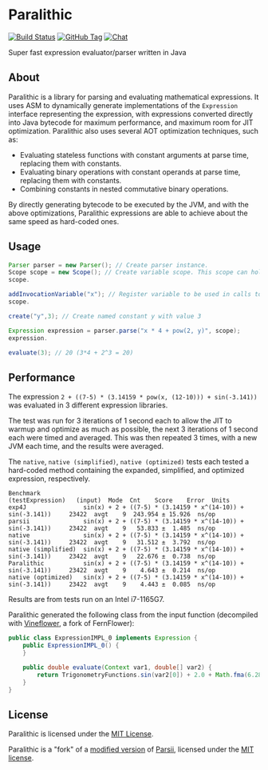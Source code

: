 # Paralithic

[![Build Status](https://img.shields.io/jenkins/build?jobUrl=https%3A%2F%2Fci.solo-studios.ca%2Fjob%2FPolyhedralDev%2Fjob%2FParalithic%2Fjob%2Fmaster%2F&style=for-the-badge&link=https%3A%2F%2Fci.solo-studios.ca%2Fjob%2FPolyhedralDev%2Fjob%2FParalithic%2Fjob%2Fmaster%2F)](https://ci.solo-studios.ca/job/PolyhedralDev/job/Paralithic/job/master/)
[![GitHub Tag](https://img.shields.io/github/v/tag/PolyhedralDev/Paralithic?sort=semver&style=for-the-badge)](https://github.com/PolyhedralDev/Paralithic/tags)
[![Chat](https://img.shields.io/discord/715448651786485780?style=for-the-badge&color=7389D8)](https://terra.polydev.org/contact.html)

Super fast expression evaluator/parser written in Java

## About

Paralithic is a library for parsing and evaluating mathematical expressions. It uses ASM to dynamically
generate implementations of the `Expression` interface representing the expression, with expressions converted directly
into Java bytecode for maximum performance, and maximum room for JIT optimization. Paralithic also uses several AOT
optimization techniques, such as:

* Evaluating stateless functions with constant arguments at parse time, replacing them with constants.
* Evaluating binary operations with constant operands at parse time, replacing them with constants.
* Combining constants in nested commutative binary operations.

By directly generating bytecode to be executed by the JVM, and with the above optimizations, Paralithic expressions are
able to achieve about the same speed as hard-coded ones.

## Usage

```java
Parser parser = new Parser(); // Create parser instance.
Scope scope = new Scope(); // Create variable scope. This scope can hold both constants and invocation variables.
scope.

addInvocationVariable("x"); // Register variable to be used in calls to #evaluate. Values are passed in the order they are registered.
scope.

create("y",3); // Create named constant y with value 3

Expression expression = parser.parse("x * 4 + pow(2, y)", scope);
expression.

evaluate(3); // 20 (3*4 + 2^3 = 20)
```

## Performance

The expression `2 + ((7-5) * (3.14159 * pow(x, (12-10))) + sin(-3.141))` was evaluated in 3 different expression libraries.

The test was run for 3 iterations of 1 second each to allow the JIT to warmup and optimize as much as possible,
the next 3 iterations of 1 second each were timed and averaged.
This was then repeated 3 times, with a new JVM each time, and the results were averaged.

The `native`, `native (simplified)`, `native (optimized)` tests each tested a hard-coded method containing the expanded, simplified, and
optimized expression, respectively.

```
Benchmark                                                      (testExpression)   (input)  Mode  Cnt    Score    Error  Units
exp4J                sin(x) + 2 + ((7-5) * (3.14159 * x^(14-10)) + sin(-3.141))     23422  avgt    9  243.954 ± 15.926  ns/op
parsii               sin(x) + 2 + ((7-5) * (3.14159 * x^(14-10)) + sin(-3.141))     23422  avgt    9   53.833 ±  1.485  ns/op
native               sin(x) + 2 + ((7-5) * (3.14159 * x^(14-10)) + sin(-3.141))     23422  avgt    9   31.512 ±  3.792  ns/op
native (simplified)  sin(x) + 2 + ((7-5) * (3.14159 * x^(14-10)) + sin(-3.141))     23422  avgt    9   22.676 ±  0.738  ns/op
Paralithic           sin(x) + 2 + ((7-5) * (3.14159 * x^(14-10)) + sin(-3.141))     23422  avgt    9    4.643 ±  0.214  ns/op
native (optimized)   sin(x) + 2 + ((7-5) * (3.14159 * x^(14-10)) + sin(-3.141))     23422  avgt    9    4.443 ±  0.085  ns/op
```

Results are from tests run on an Intel i7-1165G7.

Paralithic generated the following class from the input function
(decompiled with [Vineflower](https://vineflower.org/), a fork of FernFlower):

```java
public class ExpressionIMPL_0 implements Expression {
    public ExpressionIMPL_0() {
    }

    public double evaluate(Context var1, double[] var2) {
        return TrigonometryFunctions.sin(var2[0]) + 2.0 + Math.fma(6.28318, IntegerFunctions.iPow(var2[0], 4.0), -7.669050828553736E-4);
    }
}
```

## License

Paralithic is licensed under the [MIT License](https://github.com/PolyhedralDev/Paralithic/blob/master/LICENSE).

Paralithic is a "fork" of a [modified version](https://github.com/PolyhedralDev/parsii) of
[Parsii](https://github.com/scireum/parsii), licensed under the [MIT license](https://github.com/scireum/parsii/blob/develop/LICENSE).
